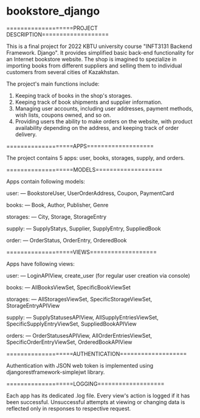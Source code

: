 # bookstore_django
===================PROJECT DESCRIPTION===================

This is a final project for 2022 KBTU university course "INFT3131 Backend Framework. Django". It provides simplified basic back-end functionality for
an Internet bookstore website. The shop is imagined to spezialize in importing books from different suppliers and selling them to individual customers
from several cities of Kazakhstan.

The project's main functions include:
1. Keeping track of books in the shop's storages.
2. Keeping track of book shipments and supplier information.
3. Managing user accounts, including user addresses, payment methods, wish lists, coupons owned, and so on.
4. Providing users the ability to make orders on the website, with product availability depending on the address, and keeping track of order delivery.



===================APPS===================

The project contains 5 apps: user, books, storages, supply, and orders.



===================MODELS===================

Apps contain following models:

user:
— BookstoreUser, UserOrderAddress, Coupon, PaymentCard

books:
— Book, Author, Publisher, Genre

storages:
— City, Storage, StorageEntry

supply:
— SupplyStatys, Supplier, SupplyEntry, SuppliedBook

order:
— OrderStatus, OrderEntry, OrderedBook


===================VIEWS===================

Apps have following views:

user:
— LoginAPIView, create_user (for regular user creation via console)

books:
— AllBooksViewSet, SpecificBookViewSet

storages:
— AllStoragesViewSet, SpecificStorageViewSet, StorageEntryAPIView

supply:
— SupplyStatusesAPIView, AllSupplyEntriesViewSet, SpecificSupplyEntryViewSet, SuppliedBookAPIView

orders:
— OrderStatusesAPIView, AllOrderEntriesViewSet, SpecificOrderEntryViewSet, OrderedBookAPIView


===================AUTHENTICATION===================

Authentication with JSON web token is implemented using djangorestframework-simplejwt library.


===================LOGGING===================

Each app has its dedicated .log file. Every view's action is logged if it has been successful. Unsuccessful attempts at viewing or changing data
is reflected only in responses to respective request.
